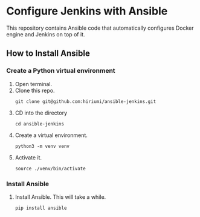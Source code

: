 # Configure Jenkins with Ansible
This repository contains Ansible code that automatically configures Docker engine and Jenkins on top of it.

## How to Install Ansible
### Create a Python virtual environment
1. Open terminal.
1. Clone this repo.
    ```
    git clone git@github.com:hiriumi/ansible-jenkins.git
    ```
1. CD into the directory
    ```
    cd ansible-jenkins
    ```
1. Create a virtual environment.
    ```
    python3 -m venv venv
    ```
1. Activate it.
    ```
    source ./venv/bin/activate
    ```

### Install Ansible
1. Install Ansible. This will take a while.
    ```
    pip install ansible
    ```

